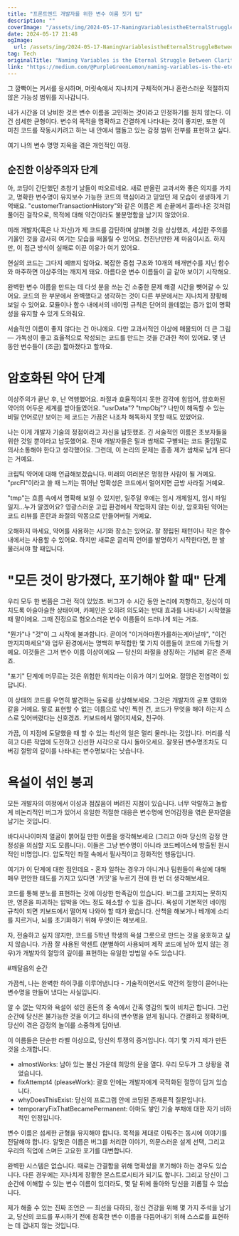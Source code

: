 ```yaml
---
title: "프론트엔드 개발자를 위한 변수 이름 짓기 팁"
description: ""
coverImage: "/assets/img/2024-05-17-NamingVariablesistheEternalStruggleBetweenClarityandCrypticProfanity_0.png"
date: 2024-05-17 21:48
ogImage: 
  url: /assets/img/2024-05-17-NamingVariablesistheEternalStruggleBetweenClarityandCrypticProfanity_0.png
tag: Tech
originalTitle: "Naming Variables is the Eternal Struggle Between Clarity and Cryptic Profanity"
link: "https://medium.com/@PurpleGreenLemon/naming-variables-is-the-eternal-struggle-between-clarity-and-cryptic-profanity-6213cf930692"
---
```



그 깜빡이는 커서를 응시하며, 머릿속에서 지나치게 구체적이거나 혼란스러운 적절하지 않은 가능성 범위를 지나갑니다.

내가 시간을 더 낭비한 것은 변수 이름을 고민하는 것이라고 인정하기를 원치 않는다. 이건 섬세한 균형이다. 변수의 목적을 명확하고 간결하게 나타내는 것이 좋지만, 또한 이 미친 코드를 작동시키려고 하는 내 안에서 맴돌고 있는 감정 범위 전부를 표현하고 싶다.

여기 나의 변수 명명 지옥을 겪은 개인적인 여정.

## 순진한 이상주의자 단계

<div class="content-ad"></div>

아, 코딩이 간단했던 초창기 날들이 떠오르네요. 새로 판올린 교과서와 좋은 의지를 가지고, 명확한 변수명이 유지보수 가능한 코드의 핵심이라고 믿었던 제 모습이 생생하게 기억돼요. "customerTransactionHistory"와 같은 이름은 제 손끝에서 흘러나온 것처럼 풀어진 걸작으로, 목적에 대해 약간이라도 불분명함을 남기지 않았어요.

미래 개발자(혹은 나 자신)가 제 코드를 감탄하며 살펴볼 것을 상상했죠, 세심한 주의를 기울인 것을 감사히 여기는 모습을 떠올릴 수 있어요. 천진난만한 제 마음이시죠. 하지만, 이 접근 방식이 실패로 이끈 이유가 여기 있어요.

현실의 코드는 그다지 예쁘지 않아요. 복잡한 중첩 구조와 10개의 매개변수를 지닌 함수와 마주하면 이상주의는 깨지게 돼요. 아름다운 변수 이름들이 글 같아 보이기 시작해요.

완벽한 변수 이름을 만드는 데 다섯 분을 쓰는 건 소중한 문제 해결 시간을 뺏어갈 수 있어요. 코드의 한 부분에서 완벽했다고 생각하는 것이 다른 부분에서는 지나치게 장황해 보일 수 있어요. 모듈이나 함수 내에서의 네이밍 규칙은 단어의 쓸데없는 증가 없이 명확성을 유지할 수 있게 도와줘요.

<div class="content-ad"></div>

서술적인 이름이 좋지 않다는 건 아니에요. 다만 교과서적인 이상에 매몰되어 더 큰 그림 — 가독성이 좋고 효율적으로 작성되는 코드를 만드는 것을 간과한 적이 있어요. 몇 년 동안 변수들이 (조금) 짧아졌다고 할까요.

# 암호화된 약어 단계

이상주의가 끝난 후, 난 역행했어요. 좌절과 효율적이지 못한 감각에 힘입어, 암호화된 약어의 어두운 세계를 받아들였어요. "usrData"? "tmpObj"? 나만이 해독할 수 있는 비밀 언어로만 보이는 제 코드는 가끔은 나조차 해독하지 못할 때도 있었어요.

나는 이게 개발자 기술의 정점이라고 자신을 납듯했죠. 긴 서술적인 이름은 초보자들을 위한 것일 뿐이라고 납듯했어요. 진짜 개발자들은 밀과 쌈채로 구별되는 코드 줄임말로 의사소통해야 한다고 생각했어요. 그런데, 이 논리의 문제는 종종 제가 쌈채로 남게 된다는 거예요.

<div class="content-ad"></div>

크립틱 약어에 대해 언급해보겠습니다. 미래의 여러분은 멍청한 사람이 될 거예요. "prcFl"이라고 쓸 때 느끼는 뛰어난 명확성은 코드에서 멀어지면 금방 사라질 거예요.

"tmp"는 흐름 속에서 명확해 보일 수 있지만, 일주일 후에는 임시 개체일지, 임시 파일일지...누가 알겠어요? 영광스러운 고립 환경에서 작업하지 않는 이상, 암호화된 약어는 코드 리뷰를 혼란과 좌절의 악몽으로 만들어버릴 거예요.

오해하지 마세요, 약어를 사용하는 시기와 장소는 있어요. 잘 정립된 패턴이나 작은 함수 내에서는 사용할 수 있어요. 하지만 새로운 글리픽 언어를 발명하기 시작한다면, 한 발 물러서야 할 때입니다.

# "모든 것이 망가졌다, 포기해야 할 때" 단계

<div class="content-ad"></div>

우리 모두 한 번쯤은 그런 적이 있었죠. 버그가 수 시간 동안 논리에 저항하고, 정신이 미치도록 아슬아슬한 상태이며, 카페인은 오히려 의도와는 반대 효과를 나타내기 시작했을 때 말이에요. 그때 진정으로 혐오스러운 변수 이름들이 드러나게 되는 거죠.

"뭔가"나 "것"이 그 시작에 불과합니다. 곧이어 "이거아마뭔가를하는게아닐까", "이건만지지마세요"와 업무 환경에서는 명백히 부적합한 몇 가지 이름들이 코드에 가득할 거예요. 이것들은 그저 변수 이름 이상이에요 — 당신의 좌절을 상징하는 기념비 같은 존재죠.

"포기" 단계에 머무르는 것은 위험한 위치라는 이유가 여기 있어요. 절망은 전염력이 있답니다.

이 상태의 코드를 우연히 발견하는 동료를 상상해보세요. 그것은 개발자의 공포 영화와 같을 거예요. 말로 표현할 수 없는 이름으로 낙인 찍힌 건, 코드가 무엇을 해야 하는지 스스로 잊어버렸다는 신호겠죠. 키보드에서 멀어지세요, 친구야.

<div class="content-ad"></div>

가끔, 이 지점에 도달했을 때 할 수 있는 최선의 일은 멀리 물러나는 것입니다. 머리를 식히고 다른 작업에 도전하고 신선한 시각으로 다시 돌아오세요. 잘못된 변수명조차도 디버깅 절망의 깊이를 나타내는 변수명보다는 낫습니다.

# 욕설이 섞인 붕괴

모든 개발자의 여정에서 이성과 점잖음이 버려진 지점이 있습니다. 너무 악랄하고 놀랍게 비논리적인 버그가 있어서 유일한 적절한 대응은 변수명에 언어감정을 엮은 문자열을 남기는 것입니다.

바다사나이마저 얼굴이 붉어질 만한 이름을 생각해보세요 (그리고 아마 당신의 감정 안정성을 의심할 지도 모릅니다). 이들은 그냥 변수명이 아니라 코드베이스에 방출된 원시적인 비명입니다. 압도적인 좌절 속에서 필사적이고 정화적인 행동입니다.

<div class="content-ad"></div>

여기가 이 단계에 대한 점인데요 - 혼자 일하는 경우가 아니거나 팀원들이 욕설에 대해 매우 편안한 태도를 가지고 있다면 '커밋'을 누르기 전에 한 번 더 생각해보세요.

코드를 통해 분노를 표현하는 것에 이상한 만족감이 있습니다. 버그를 고치지는 못하지만, 영혼을 파괴하는 압박을 어느 정도 해소할 수 있을 겁니다. 욕설이 기본적인 네이밍 규칙이 되면 키보드에서 떨어져 나와야 할 때가 왔습니다. 산책을 해보거나 베개에 소리를 지르거나, 뇌를 초기화하기 위해 무엇이든 해보세요.

자, 전술하고 싶지 않지만, 코드를 5학년 학생의 욕설 그릇으로 만드는 것을 옹호하고 싶지 않습니다. 가끔 잘 사용된 악센트 (분별하여 사용되며 제작 코드에 남아 있지 않는 경우)가 개발자의 절망의 깊이를 표현하는 유일한 방법일 수도 있습니다.

#깨달음의 순간

<div class="content-ad"></div>

가끔씩, 나는 완벽한 하이쿠를 이루어냅니다 - 기술적이면서도 약간의 절망이 묻어나는 변수명을 만들어 냈다는 사실입니다.

알 수 없는 약자와 욕설이 섞인 혼돈의 중 속에서 간혹 영감의 빛이 비치곤 합니다. 그런 순간에 당신은 불가능한 것을 이기고 하나의 변수명을 얻게 됩니다. 간결하고 정확하며, 당신이 겪은 감정의 놀이를 소중하게 담아낸.

이 이름들은 단순한 라벨 이상으로, 당신의 투쟁의 증거입니다. 여기 몇 가지 제가 만든 것을 소개합니다.

- almostWorks: 남아 있는 불신 가운데 희망의 문을 열다. 우리 모두가 그 상황을 겪었습니다.
- fixAttempt4 (pleaseWork): 괄호 안에는 개발자에게 국적화된 절망이 담겨 있습니다.
- whyDoesThisExist: 당신의 프로그램 안에 코딩된 존재론적 질문입니다.
- temporaryFixThatBecamePermanent: 아마도 쌓인 기술 부채에 대한 자기 비하적인 인정입니다.

<div class="content-ad"></div>

변수 이름은 섬세한 균형을 유지해야 합니다. 목적을 제대로 이뤄주는 동시에 이야기를 전달해야 합니다. 알맞은 이름은 버그를 처리한 이야기, 의문스러운 설계 선택, 그리고 우리의 직업에 스며든 고요한 포기를 대변합니다.

완벽한 시스템은 없습니다. 때로는 간결함을 위해 명확성을 포기해야 하는 경우도 있습니다. 다른 경우에는 지나치게 장황한 몬스트로시티가 되기도 합니다. 그리고 당신이 그 순간에 이해할 수 있는 변수 이름이 있더라도, 몇 달 뒤에 돌아와 당신을 괴롭힐 수 있습니다.

제가 해줄 수 있는 진짜 조언은 — 최선을 다하되, 정신 건강을 위해 몇 가지 주석을 남기고, 당신의 코드를 푸시하기 전에 참혹한 변수 이름을 다듬어내기 위해 스스로를 표현하는 데 겁내지 않는 것입니다.